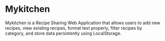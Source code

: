 # Mykitchen
Mykitchen is a Recipe Sharing Web Application that allows users to add new recipes, view existing recipes, format text properly, filter recipes by category, and store data persistently using LocalStorage.
